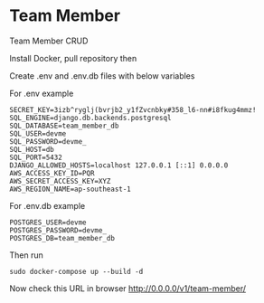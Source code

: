 # Team Member
Team Member CRUD

Install Docker, pull repository then

Create .env and .env.db files with below variables

For .env example

	SECRET_KEY=3izb^ryglj(bvrjb2_y1fZvcnbky#358_l6-nn#i8fkug4mmz!
	SQL_ENGINE=django.db.backends.postgresql
	SQL_DATABASE=team_member_db
	SQL_USER=devme
	SQL_PASSWORD=devme_
	SQL_HOST=db
	SQL_PORT=5432
	DJANGO_ALLOWED_HOSTS=localhost 127.0.0.1 [::1] 0.0.0.0 
	AWS_ACCESS_KEY_ID=PQR
	AWS_SECRET_ACCESS_KEY=XYZ
	AWS_REGION_NAME=ap-southeast-1

For .env.db example

	POSTGRES_USER=devme
	POSTGRES_PASSWORD=devme_
	POSTGRES_DB=team_member_db
	
	
Then run 

	sudo docker-compose up --build -d
	
Now check this URL in browser 
	http://0.0.0.0/v1/team-member/
